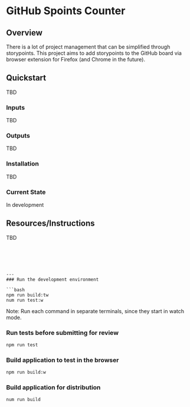 # GitHub Spoints Counter

## Overview

There is a lot of project management that can be simplified through storypoints. This project aims to add storypoints to the GitHub board via browser extension for Firefox (and Chrome in the future).

## Quickstart

TBD

### Inputs

TBD

### Outputs

TBD

### Installation

TBD

### Current State

In development

## Resources/Instructions

TBD

````





---
### Run the development environment

```bash
npm run build:tw
num run test:w
````

Note: Run each command in separate terminals, since they start in watch mode.

### Run tests before submitting for review

```bash
npm run test
```

### Build application to test in the browser

```bash
npm run build:w
```

### Build application for distribution

```bash
num run build
```
